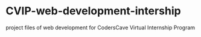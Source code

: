 # CVIP-web-development-intership
project files of web development for CodersCave Virtual Internship Program

